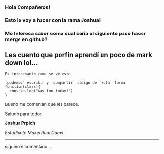 ### Hola Compañeros!

### Esto lo voy a hacer con la rama Joshua!

### Me Interesa saber como cual seria el siguiente paso hacer merge en github?

## Les cuento que porfín aprendí un poco de mark down lol...

    Es interesante como se ve esto

~~~
`podemos` escribir y `compartir` código de `esta` forma
function(class){
  console.log("was fun today!")
}
~~~

Bueno me comentan que les parece.

Saludo para todos

**Joshua Prpich**

*Estudiante MakeItReal.Camp*

***

siguiente comentario ... 
